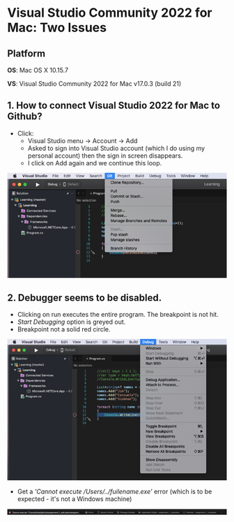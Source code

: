 # Visual Studio Community 2022 for Mac: Two Issues

## Platform 
**OS**: Mac OS X 10.15.7

**VS**: Visual Studio Community 2022 for Mac v17.0.3 (build 21)


## 1. How to connect Visual Studio 2022 for Mac to Github?

* Click:
  * Visual Studio menu -> Account -> Add
  * Asked to sign into Visual Studio account (which I do using my personal account) then the sign in screen disappears.
  * I click on Add again and we continue this loop.

![Image](https://github.com/frankenwino/VS2022-Issues/blob/main/Git%20menu.png)

## 2. Debugger seems to be disabled.
* Clicking on run executes the entire program. The breakpoint is not hit.
* *Start Debugging* option is greyed out.
* Breakpoint not a solid red circle.

![Image](https://github.com/frankenwino/VS2022-Issues/blob/main/Debug%20menu.png)
* Get a *'Cannot execute /Users/../fuilename.exe'* error (which is to be expected - it's not a Windows machine)

![Image](https://github.com/frankenwino/VS2022-Issues/blob/main/Cannot%20Execute.png)
